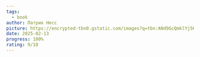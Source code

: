 ```yaml
---
tags:
  - book
author: Патрик Несс
picture: https://encrypted-tbn0.gstatic.com/images?q=tbn:ANd9GcQmklYj5K4fQeIBzQPS_FDsMiaGVJiu6FdooA&s
date: 2025-02-13
progress: 100%
rating: 9/10
---
```

